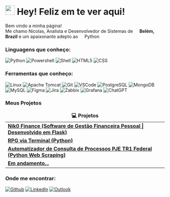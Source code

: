 <h1><img src="https://emojis.slackmojis.com/emojis/images/1531849430/4246/blob-sunglasses.gif?1531849430" width="30"/> Hey! Feliz em te ver aqui!</h1>


<p>Bem vindo a minha página! </br> Me chamo Nicolas, Analista e Desenvolvedor de Sistemas de <img src="https://github.com/Nik0lax/Nik0lax/assets/136096951/61bbb6b0-fdaf-4a3e-a76e-1ee4e01f07ac" width="13"/> <b>Belém, Brazil</b> e um apaixonante adepto ao <img src="https://github.com/Nik0lax/Nik0lax/assets/136096951/dc866bf5-bd20-4e46-a4d3-78b606343f75" width="13"/> Python </p>

<h3>Linguagens que conheço:</h3>
<p>
  <img alt="Python" src="https://img.shields.io/badge/-Python-3776AB?style=flat-square&logo=python&logoColor=white" />
  <img alt="Powershell" src="https://img.shields.io/badge/Powershell-2CA5E0?style=flat-square&logo=powershell&logoColor=white" />
  <img alt="Shell" src="https://img.shields.io/badge/Shell_Script-%23121011.svg?style=flat-square&logo=gnu-bash&logoColor=white" />
  <img alt="HTML5" src="https://img.shields.io/badge/-HTML5-E34F26?style=flat-square&logo=html5&logoColor=white" />
  <img alt="CSS" src="https://img.shields.io/badge/CSS-239120?style=flat-square&logo=css3&logoColor=white" />
</p>

<h3>Ferramentas que conheço:</h3>
<p>
  <img alt="Linux" src="https://img.shields.io/badge/-Linux-FFA800?style=flat-square&logo=linux&logoColor=white" />
  <img alt="Apache Tomcat" src="https://img.shields.io/badge/-Apache%20Tomcat-C200D2.svg?style=flat-square&logo=apache-tomcat&logoColor=white" />
  <img alt="Git" src="https://img.shields.io/badge/-Git-F05032?style=flat-square&logo=git&logoColor=white" />
  <img alt="VSCode" src="https://img.shields.io/badge/Visual_Studio_Code-0078D4?style=flat-square&logo=visual%20studio%20code&logoColor=white" />
  <img alt="PostgreSQL" src="https://img.shields.io/badge/PostgreSQL-316192?style=flat-square&logo=postgresql&logoColor=white" />
  <img alt="MongoDB" src="https://img.shields.io/badge/-MongoDB-13aa52?style=flat-square&logo=mongodb&logoColor=white" />
  <img alt="MySQL" src="https://img.shields.io/badge/MySQL-005C84?style=flat-square&logo=mysql&logoColor=white" />
  <img alt="Figma" src="https://img.shields.io/badge/Figma-F24E1E?style=flat-square&logo=figma&logoColor=white" />
  <img alt="Jira" src="https://img.shields.io/badge/Jira-0052CC?style=flat-square&logo=Jira&logoColor=white" />
  <img alt="Zabbix" src="https://img.shields.io/badge/Zabbix-FF0000?style=flat-square&logo=zotero&logoColor=white" />
  <img alt="Grafana" src="https://img.shields.io/badge/Grafana-%23F46800.svg?style=flat-square&logo=grafana&logoColor=white" />
  <img alt="ChatGPT" src="https://img.shields.io/badge/ChatGPT-74aa9c?style=flat-square&logo=openai&logoColor=white" />
</p>
<h3>Meus Projetos</h3>
<table>
  <thead align="center">
    <tr border: none;>
      <td><b> 💻 Projetos</b></td>
    </tr>
  <thead/>
  <tbody>
    <tr>
      <td><a href="https://github.com/Nik0lax/nik0finance"><b>Nik0 Finance (Software de Gestão Financeira Pessoal | Desenvolvido em Flask)</b></a></td>
    </tr>
    <tr>
      <td><a href="https://github.com/Nik0lax/rpg_via_terminal"><b>RPG via Terminal (Python)</b></a></td>
    </tr>
    <tr>
      <td><a href="https://github.com/Nik0lax/PJE_process_consultation_automator_webScraping/tree/main"><b>Automatizador de Consulta de Processos PJE TR1 Federal (Python Web Scraping)</b></a></td>
    </tr>
    <tr>
      <td><a href=""><b>Em andamento...</b></a></td>
    </tr>
  </tbody>
</table>








<h3>Onde me encontrar:</h3>
<p>
  <a href="https://github.com/Nik0lax" target="_blank"><img alt="Github" src="https://img.shields.io/badge/GitHub-%2312100E.svg?&style=flat-square&logo=Github&logoColor=white" /></a>
  <a href="https://www.linkedin.com/in/gabrielnikolax/" target="_blank"><img alt="LinkedIn" src="https://img.shields.io/badge/Linkedin-%230077B5.svg?&style=flat-square&logo=linkedin&logoColor=white" /></a>
  <a href="gnicolasdev@hotmail.com" target="_blank"><img alt="Outlook" src="https://img.shields.io/badge/Outlook-0078D4.svg?&style=flat-square&logo=microsoftoutlook&logoColor=white" /></a>
</p>
